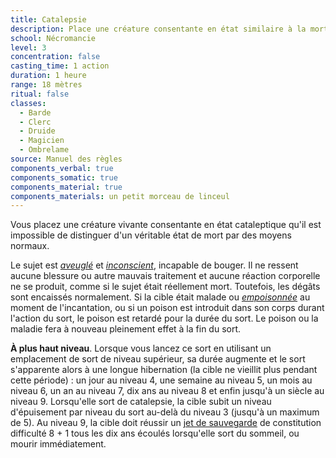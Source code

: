 ```yaml
---
title: Catalepsie
description: Place une créature consentante en état similaire à la mort.
school: Nécromancie
level: 3
concentration: false
casting_time: 1 action
duration: 1 heure
range: 18 mètres
ritual: false
classes:
  - Barde
  - Clerc
  - Druide
  - Magicien
  - Ombrelame
source: Manuel des règles
components_verbal: true
components_somatic: true
components_material: true
components_materials: un petit morceau de linceul
---
```

Vous placez une créature vivante consentante en état cataleptique qu'il est impossible de distinguer d'un véritable état de mort par des moyens normaux.

Le sujet est [_aveuglé_](/gerer-la-sante-du-personnage/#aveugle) et [_inconscient_](/gerer-la-sante-du-personnage/#inconscient), incapable de bouger. Il ne ressent aucune blessure ou autre mauvais traitement et aucune réaction corporelle ne se produit, comme si le sujet était réellement mort. Toutefois, les dégâts sont encaissés normalement. Si la cible était malade ou [_empoisonnée_](/gerer-la-sante-du-personnage/#empoisonne) au moment de l'incantation, ou si un poison est introduit dans son corps durant l'action du sort, le poison est retardé pour la durée du sort. Le poison ou la maladie fera à nouveau pleinement effet à la fin du sort.

**À plus haut niveau**. Lorsque vous lancez ce sort en utilisant un emplacement de sort de niveau supérieur, sa durée augmente et le sort s'apparente alors à une longue hibernation (la cible ne vieillit plus pendant cette période) : un jour au niveau 4, une semaine au niveau 5, un mois au niveau 6, un an au niveau 7, dix ans au niveau 8 et enfin jusqu'à un siècle au niveau 9. Lorsqu'elle sort de catalepsie, la cible subit un niveau d'épuisement par niveau du sort au-delà du niveau 3 (jusqu'à un maximum de 5). Au niveau 9, la cible doit réussir un [jet de sauvegarde](/utiliser-les-caracteristiques/#jets-de-sauvegarde) de constitution difficulté 8 + 1 tous les dix ans écoulés lorsqu'elle sort du sommeil, ou mourir immédiatement.

